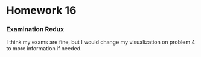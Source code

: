 # Homework 16

### Examination Redux

I think my exams are fine, but I would change my visualization on problem 4 to more information if needed.